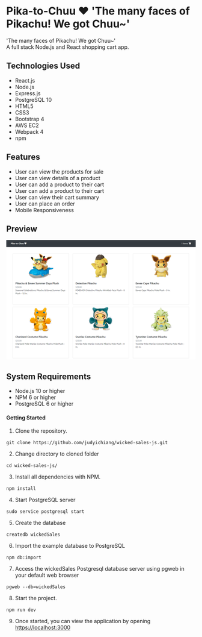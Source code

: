 # Pika-to-Chuu ♥ 'The many faces of Pikachu! We got Chuu~'
'The many faces of Pikachu! We got Chuu~' </br>
A full stack Node.js and React shopping cart app.

## Technologies Used
- React.js
- Node.js
- Express.js
- PostgreSQL 10
- HTML5
- CSS3
- Bootstrap 4
- AWS EC2
- Webpack 4
- npm


## Features
- User can view the products for sale
- User can view details of a product
- User can add a product to their cart
- User can add a product to their cart
- User can view their cart summary
- User can place an order
- Mobile Responsiveness

## Preview

![](server/public/images/pika-to-chuu.png)

## System Requirements

- Node.js 10 or higher
- NPM 6 or higher
- PostgreSQL 6 or higher

#### Getting Started

1. Clone the repository.

```shell
git clone https://github.com/judyichiang/wicked-sales-js.git
```

2. Change directory to cloned folder
```shell
cd wicked-sales-js/
```

3. Install all dependencies with NPM.
```shell
npm install
```

4. Start PostgreSQL server
```shell
sudo service postgresql start
```

5. Create the database
```shell
createdb wickedSales
```

6. Import the example database to PostgreSQL
```shell
npm db:import
```

7. Access the wickedSales Postgresql database server using pgweb in your default web browser
```shell
pgweb --db=wickedSales
```

8. Start the project.

```shell
npm run dev
```

9. Once started, you can view the application by opening [https://localhost:3000](https://localhost:3000)
